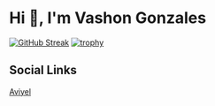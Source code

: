 # Hi 👋, I'm Vashon Gonzales
[![GitHub Streak](https://streak-stats.demolab.com/?user=VashonG)](https://git.io/streak-stats)
[![trophy](https://github-profile-trophy.vercel.app/?username=VashonG)](https://github.com/ryo-ma/github-profile-trophy)
## Social Links
[Aviyel](https://aviyel.com/@kaped)



